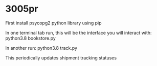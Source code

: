 # 3005pr

First install psycopg2 python library using pip

In one terminal tab run, this will be the interface you will interact with:
  python3.8 bookstore.py
 
In another run:
  python3.8 track.py 

This periodically updates shipment tracking statuses
